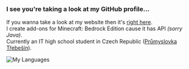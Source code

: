 ### I see you're taking a look at my GitHub profile...
If you wanna take a look at my website then it's [right here](https://www.icecraftstudio.repl.co/).  
I create add-ons for Minecraft: Bedrock Edition cause it has API *(sorry Java)*.  
Currently an IT high school student in Czech Republic ([Průmyslovka Třebešín](https://trebesin.cz)).

![My Languages](https://github-readme-stats.vercel.app/api/top-langs/?username=PavelDobCZ23)
